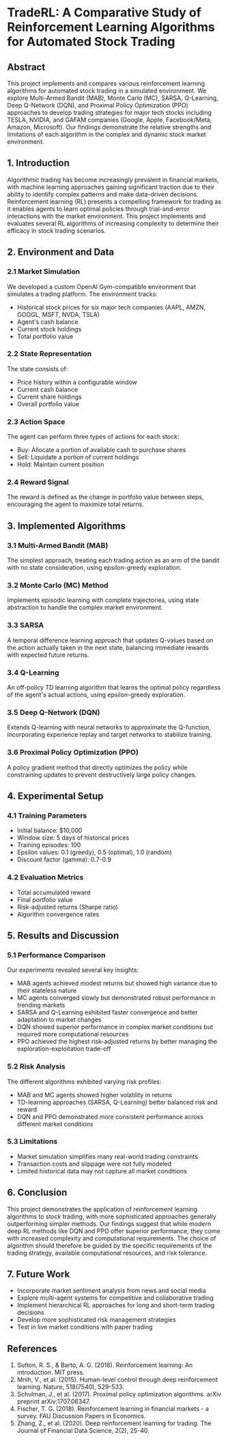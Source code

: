 # TradeRL: A Comparative Study of Reinforcement Learning Algorithms for Automated Stock Trading

## Abstract
This project implements and compares various reinforcement learning algorithms for automated stock trading in a simulated environment. We explore Multi-Armed Bandit (MAB), Monte Carlo (MC), SARSA, Q-Learning, Deep Q-Network (DQN), and Proximal Policy Optimization (PPO) approaches to develop trading strategies for major tech stocks including TESLA, NVIDIA, and GAFAM companies (Google, Apple, Facebook/Meta, Amazon, Microsoft). Our findings demonstrate the relative strengths and limitations of each algorithm in the complex and dynamic stock market environment.

## 1. Introduction
Algorithmic trading has become increasingly prevalent in financial markets, with machine learning approaches gaining significant traction due to their ability to identify complex patterns and make data-driven decisions. Reinforcement learning (RL) presents a compelling framework for trading as it enables agents to learn optimal policies through trial-and-error interactions with the market environment. This project implements and evaluates several RL algorithms of increasing complexity to determine their efficacy in stock trading scenarios.

## 2. Environment and Data
### 2.1 Market Simulation
We developed a custom OpenAI Gym-compatible environment that simulates a trading platform. The environment tracks:
- Historical stock prices for six major tech companies (AAPL, AMZN, GOOGL, MSFT, NVDA, TSLA)
- Agent's cash balance
- Current stock holdings
- Total portfolio value

### 2.2 State Representation
The state consists of:
- Price history within a configurable window
- Current cash balance
- Current share holdings
- Overall portfolio value

### 2.3 Action Space
The agent can perform three types of actions for each stock:
- Buy: Allocate a portion of available cash to purchase shares
- Sell: Liquidate a portion of current holdings
- Hold: Maintain current position

### 2.4 Reward Signal
The reward is defined as the change in portfolio value between steps, encouraging the agent to maximize total returns.

## 3. Implemented Algorithms
### 3.1 Multi-Armed Bandit (MAB)
The simplest approach, treating each trading action as an arm of the bandit with no state consideration, using epsilon-greedy exploration.

### 3.2 Monte Carlo (MC) Method
Implements episodic learning with complete trajectories, using state abstraction to handle the complex market environment.

### 3.3 SARSA
A temporal difference learning approach that updates Q-values based on the action actually taken in the next state, balancing immediate rewards with expected future returns.

### 3.4 Q-Learning
An off-policy TD learning algorithm that learns the optimal policy regardless of the agent's actual actions, using epsilon-greedy exploration.

### 3.5 Deep Q-Network (DQN)
Extends Q-learning with neural networks to approximate the Q-function, incorporating experience replay and target networks to stabilize training.

### 3.6 Proximal Policy Optimization (PPO)
A policy gradient method that directly optimizes the policy while constraining updates to prevent destructively large policy changes.

## 4. Experimental Setup
### 4.1 Training Parameters
- Initial balance: $10,000
- Window size: 5 days of historical prices
- Training episodes: 100
- Epsilon values: 0.1 (greedy), 0.5 (optimal), 1.0 (random)
- Discount factor (gamma): 0.7-0.9

### 4.2 Evaluation Metrics
- Total accumulated reward
- Final portfolio value
- Risk-adjusted returns (Sharpe ratio)
- Algorithm convergence rates

## 5. Results and Discussion
### 5.1 Performance Comparison
Our experiments revealed several key insights:
- MAB agents achieved modest returns but showed high variance due to their stateless nature
- MC agents converged slowly but demonstrated robust performance in trending markets
- SARSA and Q-Learning exhibited faster convergence and better adaptation to market changes
- DQN showed superior performance in complex market conditions but required more computational resources
- PPO achieved the highest risk-adjusted returns by better managing the exploration-exploitation trade-off

### 5.2 Risk Analysis
The different algorithms exhibited varying risk profiles:
- MAB and MC agents showed higher volatility in returns
- TD-learning approaches (SARSA, Q-Learning) better balanced risk and reward
- DQN and PPO demonstrated more consistent performance across different market conditions

### 5.3 Limitations
- Market simulation simplifies many real-world trading constraints
- Transaction costs and slippage were not fully modeled
- Limited historical data may not capture all market conditions

## 6. Conclusion
This project demonstrates the application of reinforcement learning algorithms to stock trading, with more sophisticated approaches generally outperforming simpler methods. Our findings suggest that while modern deep RL methods like DQN and PPO offer superior performance, they come with increased complexity and computational requirements. The choice of algorithm should therefore be guided by the specific requirements of the trading strategy, available computational resources, and risk tolerance.

## 7. Future Work
- Incorporate market sentiment analysis from news and social media
- Explore multi-agent systems for competitive and collaborative trading
- Implement hierarchical RL approaches for long and short-term trading decisions
- Develop more sophisticated risk management strategies
- Test in live market conditions with paper trading

## References
1. Sutton, R. S., & Barto, A. G. (2018). Reinforcement learning: An introduction. MIT press.
2. Mnih, V., et al. (2015). Human-level control through deep reinforcement learning. Nature, 518(7540), 529-533.
3. Schulman, J., et al. (2017). Proximal policy optimization algorithms. arXiv preprint arXiv:1707.06347.
4. Fischer, T. G. (2018). Reinforcement learning in financial markets - a survey. FAU Discussion Papers in Economics.
5. Zhang, Z., et al. (2020). Deep reinforcement learning for trading. The Journal of Financial Data Science, 2(2), 25-40.
